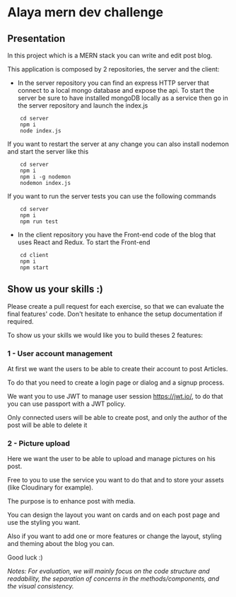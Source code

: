 # Alaya mern dev challenge

## Presentation

In this project which is a MERN stack you can write and edit post blog.

This application is composed by 2 repositories, the server and the client:

- In the server repository you can find an express HTTP server that connect to a local mongo database and expose
  the api.
  To start the server be sure to have installed mongoDB locally as a service then go in the server repository and launch the index.js

```$xslt
    cd server
    npm i
    node index.js
```

If you want to restart the server at any change you can also install nodemon and start the server like this

```
    cd server
    npm i
    npm i -g nodemon
    nodemon index.js
```

If you want to run the server tests you can use the following commands

```
    cd server
    npm i
    npm run test
```

- In the client repository you have the Front-end code of the blog that uses React and Redux.
  To start the Front-end

```
    cd client
    npm i
    npm start
```

## Show us your skills :)

Please create a pull request for each exercise, so that we can evaluate the final features' code.
Don't hesitate to enhance the setup documentation if required.

To show us your skills we would like you to build theses 2 features:

### 1 - User account management

At first we want the users to be able to create their account to post Articles.

To do that you need to create a login page or dialog and a signup process.

We want you to use JWT to manage user session https://jwt.io/, to do that you can use passport with a JWT policy.

Only connected users will be able to create post, and only the author of the post will be able to delete it

### 2 - Picture upload

Here we want the user to be able to upload and manage pictures on his post.

Free to you to use the service you want to do that and to store your assets (like Cloudinary for example).

The purpose is to enhance post with media.

You can design the layout you want on cards and on each post page and use the styling you want.

Also if you want to add one or more features or change the layout, styling and theming about the blog you can.

Good luck :)

_Notes: For evaluation, we will mainly focus on the code structure and readability, the separation of concerns in the methods/components, and the visual consistency._
